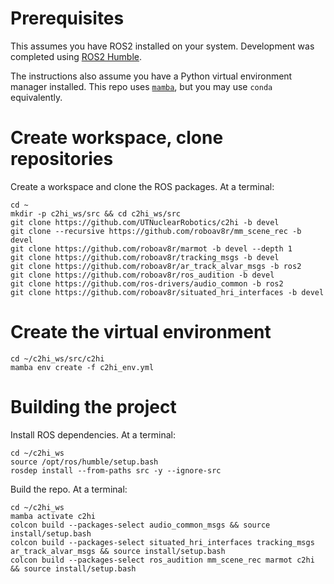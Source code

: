 # Prerequisites
This assumes you have ROS2 installed on your system. Development was completed using [ROS2 Humble](https://docs.ros.org/en/humble/Installation.html).

The instructions also assume you have a Python virtual environment manager installed. This repo uses [`mamba`](https://mamba.readthedocs.io/en/latest/installation/mamba-installation.html), but you may use `conda` equivalently.

# Create workspace, clone repositories

Create a workspace and clone the ROS packages. At a terminal:
```
cd ~
mkdir -p c2hi_ws/src && cd c2hi_ws/src
git clone https://github.com/UTNuclearRobotics/c2hi -b devel
git clone --recursive https://github.com/roboav8r/mm_scene_rec -b devel
git clone https://github.com/roboav8r/marmot -b devel --depth 1
git clone https://github.com/roboav8r/tracking_msgs -b devel
git clone https://github.com/roboav8r/ar_track_alvar_msgs -b ros2
git clone https://github.com/roboav8r/ros_audition -b devel
git clone https://github.com/ros-drivers/audio_common -b ros2
git clone https://github.com/roboav8r/situated_hri_interfaces -b devel
```

# Create the virtual environment
```
cd ~/c2hi_ws/src/c2hi
mamba env create -f c2hi_env.yml
```

# Building the project
Install ROS dependencies. At a terminal:
```
cd ~/c2hi_ws
source /opt/ros/humble/setup.bash
rosdep install --from-paths src -y --ignore-src
```

Build the repo. At a terminal:
```
cd ~/c2hi_ws
mamba activate c2hi
colcon build --packages-select audio_common_msgs && source install/setup.bash
colcon build --packages-select situated_hri_interfaces tracking_msgs ar_track_alvar_msgs && source install/setup.bash
colcon build --packages-select ros_audition mm_scene_rec marmot c2hi && source install/setup.bash
```
